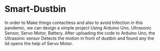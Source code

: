 # Smart-Dustbin
In order to Make things contactless and also to avoid 
Infection in this pandemic, we can design a simple project
Using Arduino Uno, Ultrasonic Sensor, Servo Motor, Battery. 
After uploading the code to Arduino Uno, the Ultrasonic sensor
Detects the motion in front of dustbin and found any the lid opens
the help of Servo Motor. 
